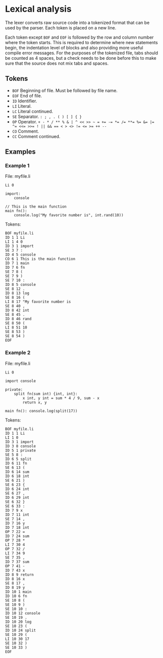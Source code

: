 # Lexical analysis

The lexer converts raw source code into a tokenized format that can be used by
the parser. Each token is placed on a new line.

Each token except `BOF` and `EOF` is followed by the row and column number where
the token starts. This is required to determine where new statements begin, the
indentation level of blocks and also providing more useful compile error
messages. For the purposes of the tokenized file, tabs should be counted as 4
spaces, but a check needs to be done before this to make sure that the source
does not mix tabs and spaces.


## Tokens

- `BOF` Beginning of file. Must be followed by file name.
- `EOF` End of file.
- `ID` Identifier.
- `LI` Literal.
- `LC` Literal continued.
- `SE` Separator. `: ; , . ( ) [ ] { }`
- `OP` Operator. `+ - * / ** % & | ^ << >> ~ = += -= *= /= **= %= &= |= ^= <<= >>= ! || && == < > <> != <= >= ++ --`
- `CO` Comment.
- `CC` Comment continued.

## Examples

### Example 1

File: myfile.li

    Li 0
    
    import:
        console
    
    // This is the main function
    main fn():
        console.log("My favorite number is", int.rand(10))

Tokens:

    BOF myfile.li
    ID 1 1 Li
    LI 1 4 0
    ID 3 1 import
    SE 3 7 :
    ID 4 5 console
    CO 6 1 This is the main function
    ID 7 1 main
    ID 7 6 fn
    SE 7 8 (
    SE 7 9 )
    SE 7 10 :
    ID 8 5 console
    SE 8 12 .
    ID 8 13 log
    SE 8 16 (
    LI 8 17 "My favorite number is
    SE 8 40 ,
    ID 8 42 int
    SE 8 45 .
    ID 8 46 rand
    SE 8 50 (
    LI 8 51 10
    SE 8 53 )
    SE 8 54 )
    EOF

### Example 2

File: myfile.li

    Li 0
    
    import console
    
    private:
        split fn(sum int) {int, int}:
            x int, y int = sum * 4 / 9, sum - x
            return x, y
    
    main fn(): console.log(split(17))

Tokens:

    BOF myfile.li
    ID 1 1 Li
    LI 1 0
    ID 3 1 import
    ID 3 8 console
    ID 5 1 private
    SE 5 8 :
    ID 6 5 split
    ID 6 11 fn
    SE 6 13 (
    ID 6 14 sum
    ID 6 18 int
    SE 6 21 )
    SE 6 23 {
    ID 6 24 int
    SE 6 27 ,
    ID 6 29 int
    SE 6 32 }
    SE 6 33 :
    ID 7 9 x
    ID 7 11 int
    SE 7 14 ,
    ID 7 16 y
    ID 7 18 int
    OP 7 22 =
    ID 7 24 sum
    OP 7 28 *
    LI 7 30 4
    OP 7 32 /
    LI 7 34 9
    SE 7 35 ,
    ID 7 37 sum
    OP 7 41 -
    ID 7 43 x
    ID 8 9 return
    ID 8 16 x
    SE 8 17 ,
    ID 8 19 y
    ID 10 1 main
    ID 10 6 fn
    SE 10 8 (
    SE 10 9 )
    SE 10 10 :
    ID 10 12 console
    SE 10 19 .
    ID 10 20 log
    SE 10 23 (
    ID 10 24 split
    SE 10 29 (
    LI 10 30 17
    SE 10 32 )
    SE 10 33 )
    EOF
